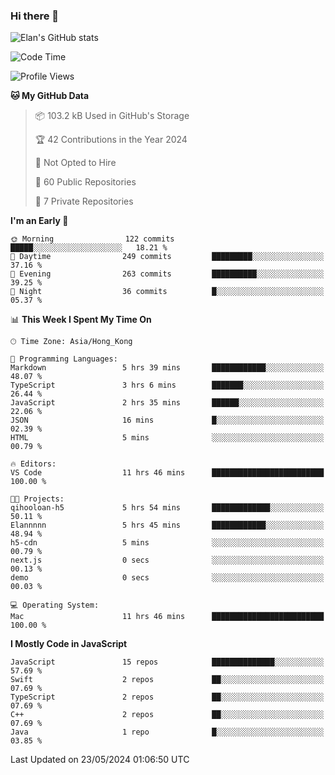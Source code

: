 ### Hi there 👋

![Elan's GitHub stats](https://github-readme-stats.vercel.app/api?username=elaninhust&rank_icon=github)

<!--START_SECTION:waka-->
![Code Time](http://img.shields.io/badge/Code%20Time-228%20hrs%2019%20mins-blue)

![Profile Views](http://img.shields.io/badge/Profile%20Views-0-blue)

**🐱 My GitHub Data** 

> 📦 103.2 kB Used in GitHub's Storage 
 > 
> 🏆 42 Contributions in the Year 2024
 > 
> 🚫 Not Opted to Hire
 > 
> 📜 60 Public Repositories 
 > 
> 🔑 7 Private Repositories 
 > 
**I'm an Early 🐤** 

```text
🌞 Morning                122 commits         █████░░░░░░░░░░░░░░░░░░░░   18.21 % 
🌆 Daytime                249 commits         █████████░░░░░░░░░░░░░░░░   37.16 % 
🌃 Evening                263 commits         ██████████░░░░░░░░░░░░░░░   39.25 % 
🌙 Night                  36 commits          █░░░░░░░░░░░░░░░░░░░░░░░░   05.37 % 
```


📊 **This Week I Spent My Time On** 

```text
🕑︎ Time Zone: Asia/Hong_Kong

💬 Programming Languages: 
Markdown                 5 hrs 39 mins       ████████████░░░░░░░░░░░░░   48.07 % 
TypeScript               3 hrs 6 mins        ███████░░░░░░░░░░░░░░░░░░   26.44 % 
JavaScript               2 hrs 35 mins       ██████░░░░░░░░░░░░░░░░░░░   22.06 % 
JSON                     16 mins             █░░░░░░░░░░░░░░░░░░░░░░░░   02.39 % 
HTML                     5 mins              ░░░░░░░░░░░░░░░░░░░░░░░░░   00.79 % 

🔥 Editors: 
VS Code                  11 hrs 46 mins      █████████████████████████   100.00 % 

🐱‍💻 Projects: 
qihooloan-h5             5 hrs 54 mins       █████████████░░░░░░░░░░░░   50.11 % 
Elannnnn                 5 hrs 45 mins       ████████████░░░░░░░░░░░░░   48.94 % 
h5-cdn                   5 mins              ░░░░░░░░░░░░░░░░░░░░░░░░░   00.79 % 
next.js                  0 secs              ░░░░░░░░░░░░░░░░░░░░░░░░░   00.13 % 
demo                     0 secs              ░░░░░░░░░░░░░░░░░░░░░░░░░   00.03 % 

💻 Operating System: 
Mac                      11 hrs 46 mins      █████████████████████████   100.00 % 
```

**I Mostly Code in JavaScript** 

```text
JavaScript               15 repos            ██████████████░░░░░░░░░░░   57.69 % 
Swift                    2 repos             ██░░░░░░░░░░░░░░░░░░░░░░░   07.69 % 
TypeScript               2 repos             ██░░░░░░░░░░░░░░░░░░░░░░░   07.69 % 
C++                      2 repos             ██░░░░░░░░░░░░░░░░░░░░░░░   07.69 % 
Java                     1 repo              █░░░░░░░░░░░░░░░░░░░░░░░░   03.85 % 
```




 Last Updated on 23/05/2024 01:06:50 UTC
<!--END_SECTION:waka-->
